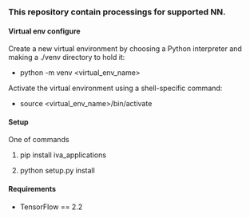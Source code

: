 ### This repository contain processings for supported NN.


#### Virtual env configure

Create a new virtual environment by choosing a Python interpreter and making a ./venv directory to hold it:

 * python -m venv <virtual_env_name>

Activate the virtual environment using a shell-specific command:

 * source <virtual_env_name>/bin/activate

#### Setup
One of commands
1. pip install iva_applications

2. python setup.py install
#### Requirements

* TensorFlow == 2.2



